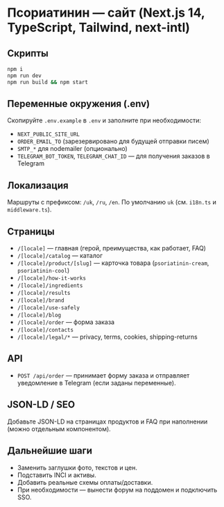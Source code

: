# Псориатинин — сайт (Next.js 14, TypeScript, Tailwind, next-intl)

## Скрипты
```bash
npm i
npm run dev
npm run build && npm start
```

## Переменные окружения (.env)
Скопируйте `.env.example` в `.env` и заполните при необходимости:
- `NEXT_PUBLIC_SITE_URL`
- `ORDER_EMAIL_TO` (зарезервировано для будущей отправки писем)
- `SMTP_*` для nodemailer (опционально)
- `TELEGRAM_BOT_TOKEN`, `TELEGRAM_CHAT_ID` — для получения заказов в Telegram

## Локализация
Маршруты с префиксом: `/uk`, `/ru`, `/en`. По умолчанию `uk` (см. `i18n.ts` и `middleware.ts`).

## Страницы
- `/[locale]` — главная (герой, преимущества, как работает, FAQ)
- `/[locale]/catalog` — каталог
- `/[locale]/product/[slug]` — карточка товара (`psoriatinin-cream`, `psoriatinin-cool`)
- `/[locale]/how-it-works`
- `/[locale]/ingredients`
- `/[locale]/results`
- `/[locale]/brand`
- `/[locale]/use-safely`
- `/[locale]/blog`
- `/[locale]/order` — форма заказа
- `/[locale]/contacts`
- `/[locale]/legal/*` — privacy, terms, cookies, shipping-returns

## API
- `POST /api/order` — принимает форму заказа и отправляет уведомление в Telegram (если заданы переменные).

## JSON-LD / SEO
Добавьте JSON-LD на страницах продуктов и FAQ при наполнении (можно отдельным компонентом).

## Дальнейшие шаги
- Заменить заглушки фото, текстов и цен.
- Подставить INCI и активы.
- Добавить реальные схемы оплаты/доставки.
- При необходимости — вынести форум на поддомен и подключить SSO.
